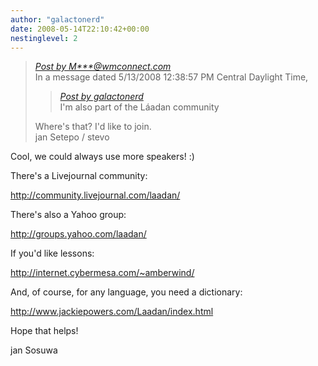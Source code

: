 ```yaml
---
author: "galactonerd"
date: 2008-05-14T22:10:42+00:00
nestinglevel: 2
---
```

> [_Post by M\*\*\*@wmconnect.com_](/X7lXcIxk/community-translations#post15)  
> In a message dated 5/13/2008 12:38:57 PM Central Daylight Time,  
> 
> > [_Post by galactonerd_](/X7lXcIxk/community-translations#post14)  
> > I'm also part of the Láadan community  
> > 
> 
> Where's that? I'd like to join.  
> jan Setepo / stevo </HTML>  
> 

Cool, we could always use more speakers! :)  
  
There's a Livejournal community:  
  
http://community.livejournal.com/laadan/  
  
There's also a Yahoo group:  
  
http://groups.yahoo.com/laadan/  
  
If you'd like lessons:  
  
http://internet.cybermesa.com/~amberwind/  
  
And, of course, for any language, you need a dictionary:  
  
http://www.jackiepowers.com/Laadan/index.html  
  
Hope that helps!  
  
jan Sosuwa